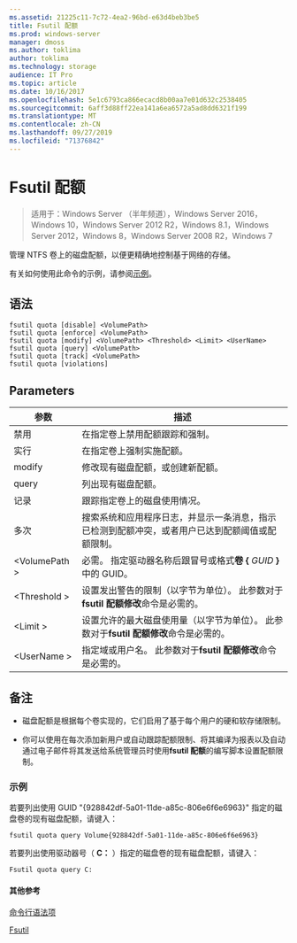 ```yaml
---
ms.assetid: 21225c11-7c72-4ea2-96bd-e63d4beb3be5
title: Fsutil 配额
ms.prod: windows-server
manager: dmoss
ms.author: toklima
author: toklima
ms.technology: storage
audience: IT Pro
ms.topic: article
ms.date: 10/16/2017
ms.openlocfilehash: 5e1c6793ca866ecacd8b00aa7e01d632c2538405
ms.sourcegitcommit: 6aff3d88ff22ea141a6ea6572a5ad8dd6321f199
ms.translationtype: MT
ms.contentlocale: zh-CN
ms.lasthandoff: 09/27/2019
ms.locfileid: "71376842"
---
```

# <a name="fsutil-quota"></a>Fsutil 配额
>适用于：Windows Server （半年频道），Windows Server 2016，Windows 10，Windows Server 2012 R2，Windows 8.1，Windows Server 2012，Windows 8，Windows Server 2008 R2，Windows 7

管理 NTFS 卷上的磁盘配额，以便更精确地控制基于网络的存储。

有关如何使用此命令的示例，请参阅[示例](#BKMK_examples)。

## <a name="syntax"></a>语法

```
fsutil quota [disable] <VolumePath>
fsutil quota [enforce] <VolumePath>
fsutil quota [modify] <VolumePath> <Threshold> <Limit> <UserName>
fsutil quota [query] <VolumePath>
fsutil quota [track] <VolumePath>
fsutil quota [violations]
```

## <a name="parameters"></a>Parameters

|   参数   |                                                                                    描述                                                                                    |
|---------------|-----------------------------------------------------------------------------------------------------------------------------------------------------------------------------------|
|    禁用    |                                                         在指定卷上禁用配额跟踪和强制。                                                          |
|    实行    |                                                                   在指定卷上强制实施配额。                                                                   |
|    modify     |                                                              修改现有磁盘配额，或创建新配额。                                                              |
|     query     |                                                                            列出现有磁盘配额。                                                                            |
|     记录     |                                                                    跟踪指定卷上的磁盘使用情况。                                                                     |
|  多次   | 搜索系统和应用程序日志，并显示一条消息，指示已检测到配额冲突，或者用户已达到配额阈值或配额限制。 |
| \<VolumePath > |                                  必需。 指定驱动器名称后跟冒号或格式**卷 {** <em>GUID</em> **}** 中的 GUID。                                  |
| \<Threshold >  |                            设置发出警告的限制（以字节为单位）。 此参数对于**fsutil 配额修改**命令是必需的。                            |
|   \<Limit >    |                                设置允许的最大磁盘使用量（以字节为单位）。 此参数对于**fsutil 配额修改**命令是必需的。                                |
|  \<UserName >  |                                      指定域或用户名。 此参数对于**fsutil 配额修改**命令是必需的。                                       |

## <a name="remarks"></a>备注

-   磁盘配额是根据每个卷实现的，它们启用了基于每个用户的硬和软存储限制。

-   你可以使用在每次添加新用户或自动跟踪配额限制、将其编译为报表以及自动通过电子邮件将其发送给系统管理员时使用**fsutil 配额**的编写脚本设置配额限制。

### <a name="BKMK_examples"></a>示例
若要列出使用 GUID "{928842df-5a01-11de-a85c-806e6f6e6963}" 指定的磁盘卷的现有磁盘配额，请键入：

```
fsutil quota query Volume{928842df-5a01-11de-a85c-806e6f6e6963}
```

若要列出使用驱动器号（ **C：** ）指定的磁盘卷的现有磁盘配额，请键入：

```
Fsutil quota query C:
```

#### <a name="additional-references"></a>其他参考
[命令行语法项](Command-Line-Syntax-Key.md)

[Fsutil](Fsutil.md)



